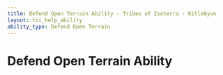 ```yaml
---
title: Defend Open Terrain Ability - Tribes of Isoterra - KitleOyun
layout: toi_help_ability
ability_type: Defend Open Terrain
---
```


<h1 class="h1">Defend Open Terrain Ability</h1>
